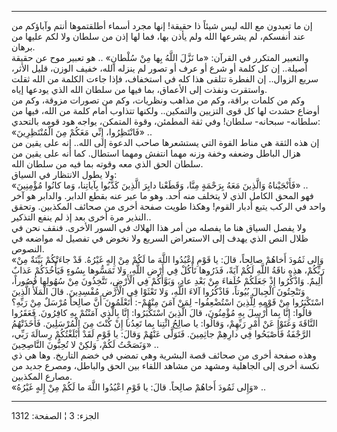 ------------------------------------------------------------------------

إن ما تعبدون مع الله ليس شيئاً ذا حقيقة! إنها مجرد أسماء أطلقتموها أنتم
وآباؤكم من عند أنفسكم، لم يشرعها الله ولم يأذن بها، فما لها إذن من سلطان
ولا لكم عليها من برهان.  
والتعبير المتكرر في القرآن: «ما نَزَّلَ اللَّهُ بِها مِنْ سُلْطانٍ» .. هو تعبير موح
عن حقيقة أصيلة.. إن كل كلمة أو شرع أو عرف أو تصور لم ينزله الله، خفيف
الوزن، قليل الأثر، سريع الزوال.. إن الفطرة تتلقى هذا كله في استخفاف،
فإذا جاءت الكلمة من الله ثقلت واستقرت ونفذت إلى الأعماق، بما فيها من
سلطان الله الذي يودعها إياه.  
وكم من كلمات براقة، وكم من مذاهب ونظريات، وكم من تصورات مزوقة، وكم من
أوضاع حشدت لها كل قوى التزيين والتمكين.. ولكنها تتذاوب أمام كلمة من
الله، فيها من سلطانه- سبحانه- سلطان! وفي ثقة المطمئن، وقوة المتمكن،
يواجه هود قومه بالتحدي:  
«فَانْتَظِرُوا، إِنِّي مَعَكُمْ مِنَ الْمُنْتَظِرِينَ» ..  
إن هذه الثقة هي مناط القوة التي يستشعرها صاحب الدعوة إلى الله.. إنه على
يقين من هزال الباطل وضعفه وخفة وزنه مهما انتفش ومهما استطال. كما أنه على
يقين من سلطان الحق الذي معه وقوته بما فيه من سلطان الله.  
ولا يطول الانتظار في السياق:  
«فَأَنْجَيْناهُ وَالَّذِينَ مَعَهُ بِرَحْمَةٍ مِنَّا، وَقَطَعْنا دابِرَ الَّذِينَ كَذَّبُوا بِآياتِنا، وَما
كانُوا مُؤْمِنِينَ» ..  
فهو المحق الكامل الذي لا يتخلف منه أحد. وهو ما عبر عنه بقطع الدابر.
والدابر هو آخر واحد في الركب يتبع أدبار القوم! وهكذا طويت صفحة أخرى من
صحائف المكذبين. وتحقق النذير مرة أخرى بعد إذ لم ينفع التذكير..  
ولا يفصل السياق هنا ما يفصله من أمر هذا الهلاك في السور الأخرى. فنقف نحن
في ظلال النص الذي يهدف إلى الاستعراض السريع ولا نخوض في تفصيل له مواضعه
في النصوص.  
«وَإِلى ثَمُودَ أَخاهُمْ صالِحاً، قالَ: يا قَوْمِ اعْبُدُوا اللَّهَ ما لَكُمْ مِنْ إِلهٍ غَيْرُهُ. قَدْ
جاءَتْكُمْ بَيِّنَةٌ مِنْ رَبِّكُمْ، هذِهِ ناقَةُ اللَّهِ لَكُمْ آيَةً، فَذَرُوها تَأْكُلْ فِي أَرْضِ اللَّهِ، وَلا
تَمَسُّوها بِسُوءٍ فَيَأْخُذَكُمْ عَذابٌ أَلِيمٌ. وَاذْكُرُوا إِذْ جَعَلَكُمْ خُلَفاءَ مِنْ بَعْدِ عادٍ، وَبَوَّأَكُمْ
فِي الْأَرْضِ، تَتَّخِذُونَ مِنْ سُهُولِها قُصُوراً، وَتَنْحِتُونَ الْجِبالَ بُيُوتاً، فَاذْكُرُوا آلاءَ
اللَّهِ، وَلا تَعْثَوْا فِي الْأَرْضِ مُفْسِدِينَ. قالَ الْمَلَأُ الَّذِينَ اسْتَكْبَرُوا مِنْ قَوْمِهِ لِلَّذِينَ
اسْتُضْعِفُوا- لِمَنْ آمَنَ مِنْهُمْ-: أَتَعْلَمُونَ أَنَّ صالِحاً مُرْسَلٌ مِنْ رَبِّهِ؟ قالُوا: إِنَّا بِما
أُرْسِلَ بِهِ مُؤْمِنُونَ، قالَ الَّذِينَ اسْتَكْبَرُوا: إِنَّا بِالَّذِي آمَنْتُمْ بِهِ كافِرُونَ. فَعَقَرُوا
النَّاقَةَ وَعَتَوْا عَنْ أَمْرِ رَبِّهِمْ، وَقالُوا: يا صالِحُ ائْتِنا بِما تَعِدُنا إِنْ كُنْتَ مِنَ
الْمُرْسَلِينَ. فَأَخَذَتْهُمُ الرَّجْفَةُ فَأَصْبَحُوا فِي دارِهِمْ جاثِمِينَ. فَتَوَلَّى عَنْهُمْ وَقالَ: يا
قَوْمِ لَقَدْ أَبْلَغْتُكُمْ رِسالَةَ رَبِّي، وَنَصَحْتُ لَكُمْ، وَلكِنْ لا تُحِبُّونَ النَّاصِحِينَ» ..  
وهذه صفحة أخرى من صحائف قصة البشرية وهي تمضي في خضم التاريخ. وها هي ذي
نكسة أخرى إلى الجاهلية ومشهد من مشاهد اللقاء بين الحق والباطل، ومصرع
جديد من مصارع المكذبين.  
«وَإِلى ثَمُودَ أَخاهُمْ صالِحاً. قالَ: يا قَوْمِ اعْبُدُوا اللَّهَ ما لَكُمْ مِنْ إِلهٍ غَيْرُهُ» ..

------------------------------------------------------------------------

الجزء: 3 ¦ الصفحة: 1312
